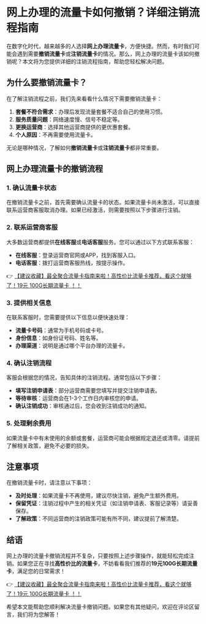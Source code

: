 # 网上办理的流量卡如何撤销？详细注销流程指南

在数字化时代，越来越多的人选择**网上办理流量卡**，方便快捷。然而，有时我们可能会遇到需要**撤销流量卡**或**注销流量卡**的情况。那么，网上办理的流量卡该如何撤销呢？本文将为您提供详细的注销流程指南，帮助您轻松解决问题。

## 为什么要撤销流量卡？

在了解注销流程之前，我们先来看看什么情况下需要撤销流量卡：

1. **套餐不符合需求**：办理后发现流量套餐不适合自己的使用习惯。
2. **服务质量问题**：网络速度慢、信号不稳定等。
3. **更换运营商**：选择其他运营商提供的更优惠套餐。
4. **个人原因**：不再需要使用流量卡。

无论是哪种情况，了解如何**撤销流量卡**或**注销流量卡**都非常重要。

## 网上办理流量卡的撤销流程

### 1. 确认流量卡状态
在撤销流量卡之前，首先需要确认流量卡的状态。如果流量卡尚未激活，可以直接联系运营商客服取消办理。如果已经激活，则需要按照以下步骤进行注销。

### 2. 联系运营商客服
大多数运营商都提供**在线客服**或**电话客服**服务。您可以通过以下方式联系客服：
- **在线客服**：登录运营商官网或APP，找到客服入口。
- **电话客服**：拨打运营商客服热线，按提示操作。

👉 [【建议收藏】最全聚合流量卡指南来啦！高性价比流量卡推荐，看这个就够了！19元 100G长期流量卡 ！！](https://bit.ly/Liuliangka)

### 3. 提供相关信息
在联系客服时，您需要提供以下信息以便快速处理：
- **流量卡号码**：通常为手机号码或卡号。
- **身份信息**：如身份证号码、姓名等。
- **办理渠道**：说明是通过哪个平台办理的流量卡。

### 4. 确认注销流程
客服会根据您的情况，告知具体的注销流程。通常包括以下步骤：
- **填写注销申请表**：部分运营商需要您填写并提交注销申请表。
- **等待审核**：运营商会在1-3个工作日内审核您的申请。
- **确认注销成功**：审核通过后，您会收到注销成功的通知。

### 5. 处理剩余费用
如果流量卡中有未使用的余额或套餐，运营商可能会根据规定退还或清零。请提前了解相关政策，避免不必要的损失。

## 注意事项
在撤销流量卡时，请注意以下事项：
- **及时处理**：如果流量卡不再使用，建议尽快注销，避免产生额外费用。
- **保留凭证**：注销过程中产生的相关凭证（如注销申请表、客服记录等）请妥善保存。
- **了解政策**：不同运营商的注销政策可能有所不同，建议提前了解清楚。

## 结语
网上办理的流量卡撤销流程并不复杂，只要按照上述步骤操作，就能轻松完成注销。如果您正在寻找**高性价比的流量卡**，不妨看看我们推荐的**19元100G长期流量卡**，满足您的日常需求！

👉 [【建议收藏】最全聚合流量卡指南来啦！高性价比流量卡推荐，看这个就够了！19元 100G长期流量卡 ！！](https://bit.ly/Liuliangka)

希望本文能帮助您顺利解决流量卡撤销问题。如果您有其他疑问，欢迎在评论区留言，我们将为您解答！